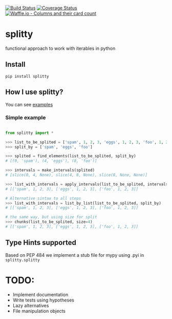 [![Build Status](https://travis-ci.org/dunossauro/splitty.svg?branch=master)](https://travis-ci.org/dunossauro/splitty)
[![Coverage Status](https://coveralls.io/repos/github/dunossauro/splitty/badge.svg?branch=master)](https://coveralls.io/github/dunossauro/splitty?branch=master)
[![Waffle.io - Columns and their card count](https://badge.waffle.io/dunossauro/splitty.svg?columns=all)](https://waffle.io/dunossauro/splitty)


# splitty
functional approach to work with iterables in python

## Install
`pip install splitty`

## How I use splitty?
You can see [examples](./examples)

### Simple example
```python

from splitty import *

>>> list_to_be_splited = ['spam', 1, 2, 3, 'eggs', 1, 2, 3, 'foo', 1, 2, 3]
>>> split_by = ['spam', 'eggs', 'foo']

>>> splited = find_elements(list_to_be_splited, split_by)
# [(0, 'spam'), (4, 'eggs'), (8, 'foo')]

>>> intervals = make_intervals(splited)
# [slice(0, 4, None), slice(4, 8, None), slice(8, None, None)]

>>> list_with_intervals = apply_intervals(list_to_be_splited, intervals)
# [['spam', 1, 2, 3], ['eggs', 1, 2, 3], ['foo', 1, 2, 3]]

# Alternative sintax to all steps
>>> list_with_intervals = list_by_list(list_to_be_splited, split_by)
# [['spam', 1, 2, 3], ['eggs', 1, 2, 3], ['foo', 1, 2, 3]]

# the same way, but using size for split
>>> chunks(list_to_be_splited, size=4)
# [['spam', 1, 2, 3], ['eggs', 1, 2, 3], ['foo', 1, 2, 3]]
```

## Type Hints supported

Based on PEP 484 we implement a stub file for mypy using .pyi in `splitty.splitty`


# TODO:
- Implement documentation
- Write tests using hypotheses
- Lazy alternatives
- File manipulation objects
